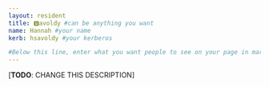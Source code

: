 ```yaml
---
layout: resident
title: 🅱️avoldy #can be anything you want
name: Hannah #your name
kerb: hsavoldy #your kerberos

#Below this line, enter what you want people to see on your page in markdown
---
```


[**TODO**: CHANGE THIS DESCRIPTION]
